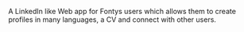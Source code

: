 A LinkedIn like Web app for Fontys users which allows them to create profiles in many languages, a CV and connect with other users.

